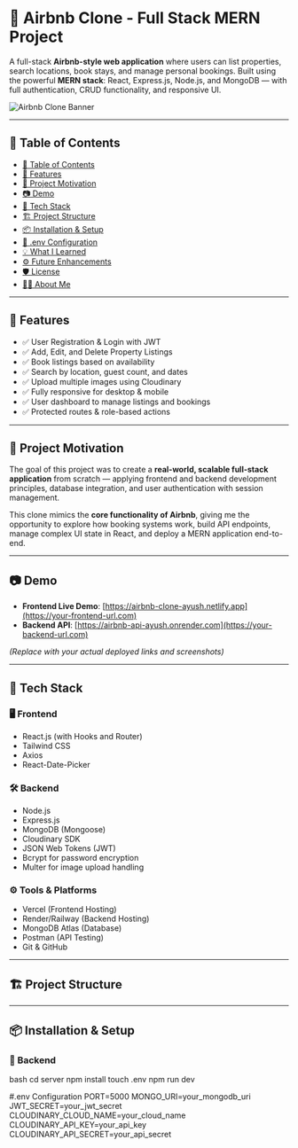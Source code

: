 # 🏡 Airbnb Clone - Full Stack MERN Project

A full-stack **Airbnb-style web application** where users can list properties, search locations, book stays, and manage personal bookings. Built using the powerful **MERN stack**: React, Express.js, Node.js, and MongoDB — with full authentication, CRUD functionality, and responsive UI.

![Airbnb Clone Banner](https://user-images.githubusercontent.com/your-image.png) <!-- Replace with actual banner/screenshot -->

---

## 📌 Table of Contents

- [📌 Table of Contents](#-table-of-contents)
- [🚀 Features](#-features)
- [🎯 Project Motivation](#-project-motivation)
- [📷 Demo](#-demo)
- [🧰 Tech Stack](#-tech-stack)
- [🏗️ Project Structure](#️-project-structure)
- [📦 Installation & Setup](#-installation--setup)
- [🔑 .env Configuration](#-env-configuration)
- [💡 What I Learned](#-what-i-learned)
- [⚙️ Future Enhancements](#️-future-enhancements)
- [🛡️ License](#️-license)
- [🙋‍♂️ About Me](#-about-me)

---

## 🚀 Features

- ✅ User Registration & Login with JWT
- ✅ Add, Edit, and Delete Property Listings
- ✅ Book listings based on availability
- ✅ Search by location, guest count, and dates
- ✅ Upload multiple images using Cloudinary
- ✅ Fully responsive for desktop & mobile
- ✅ User dashboard to manage listings and bookings
- ✅ Protected routes & role-based actions

---

## 🎯 Project Motivation

The goal of this project was to create a **real-world, scalable full-stack application** from scratch — applying frontend and backend development principles, database integration, and user authentication with session management.

This clone mimics the **core functionality of Airbnb**, giving me the opportunity to explore how booking systems work, build API endpoints, manage complex UI state in React, and deploy a MERN application end-to-end.

---

## 📷 Demo

- **Frontend Live Demo**: [https://airbnb-clone-ayush.netlify.app](https://your-frontend-url.com)
- **Backend API**: [https://airbnb-api-ayush.onrender.com](https://your-backend-url.com)

*(Replace with your actual deployed links and screenshots)*

---

## 🧰 Tech Stack

### 🖥️ Frontend

- React.js (with Hooks and Router)
- Tailwind CSS
- Axios
- React-Date-Picker

### 🛠️ Backend

- Node.js
- Express.js
- MongoDB (Mongoose)
- Cloudinary SDK
- JSON Web Tokens (JWT)
- Bcrypt for password encryption
- Multer for image upload handling

### ⚙️ Tools & Platforms

- Vercel (Frontend Hosting)
- Render/Railway (Backend Hosting)
- MongoDB Atlas (Database)
- Postman (API Testing)
- Git & GitHub

---

## 🏗️ Project Structure



---

## 📦 Installation & Setup

### 🔧 Backend

bash
cd server
npm install
touch .env
npm run dev

#.env Configuration
PORT=5000
MONGO_URI=your_mongodb_uri
JWT_SECRET=your_jwt_secret
CLOUDINARY_CLOUD_NAME=your_cloud_name
CLOUDINARY_API_KEY=your_api_key
CLOUDINARY_API_SECRET=your_api_secret
